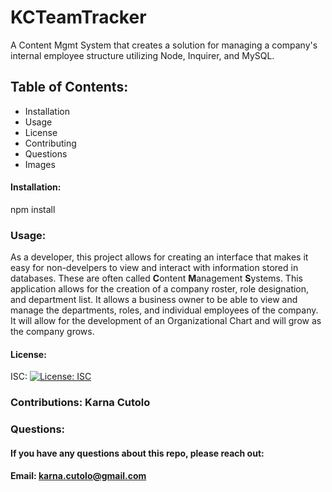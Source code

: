 # KCTeamTracker

A Content Mgmt System that creates a solution for managing a company's internal employee structure utilizing Node, Inquirer, and MySQL.

## Table of Contents: 
  * Installation 
  * Usage 
  * License 
  * Contributing 
  * Questions 
  * Images 
   
   #### Installation: 

   npm install
   
   ### Usage: 

   As a developer, this project allows for creating an interface that makes it easy for non-develpers to view and interact with information stored in databases.  These are often called **C**ontent **M**anagement **S**ystems.  This application allows for the creation of a company roster, role designation, and department list.  It allows a business owner to be able to view and manage the departments, roles, and individual employees of the company.  It will allow for the development of an Organizational Chart and will grow as the company grows.
   
   #### License: 

   ISC: [![License: ISC](https://img.shields.io/badge/License-ISC-blue.svg)](https://opensource.org/licenses/ISC)
   
   ### Contributions: Karna Cutolo
   
   
   ### Questions: 
   
   #### If you have any questions about this repo, please reach out: 

   **Email: karna.cutolo@gmail.com**
